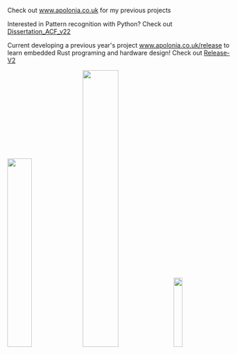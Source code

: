 Check out www.apolonia.co.uk for my previous projects

Interested in Pattern recognition with Python? Check out [Dissertation_ACF_v22](https://github.com/tomasApo/Dissertation_ACF_v22)

Current developing a previous year's project www.apolonia.co.uk/release to learn embedded Rust programing and hardware design!
Check out [Release-V2](https://github.com/tomasApo/Release-V2)


<img src="https://upload.wikimedia.org/wikipedia/commons/thumb/2/20/Rustacean-orig-noshadow.svg/440px-Rustacean-orig-noshadow.svg.png" width="33%"/> <img src="https://user-images.githubusercontent.com/75183079/209436829-31139f70-49fc-4caa-af92-9401e8686373.png" width="40%"/> <img src="https://user-images.githubusercontent.com/75183079/209436650-92aac6c6-d634-4823-bb3b-25f4da6fd493.png" width="20%"/> 


